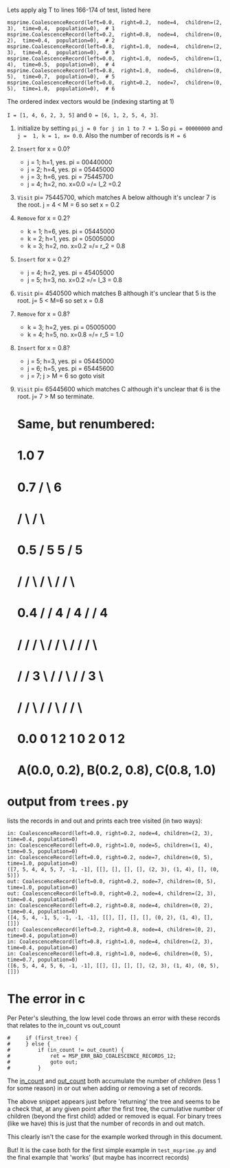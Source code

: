 Lets apply alg T to lines 166-174 of test, listed here


    msprime.CoalescenceRecord(left=0.0,  right=0.2,  node=4,  children=(2,  3),  time=0.4,  population=0),  # 1
    msprime.CoalescenceRecord(left=0.2,  right=0.8,  node=4,  children=(0,  2),  time=0.4,  population=0),  # 2
    msprime.CoalescenceRecord(left=0.8,  right=1.0,  node=4,  children=(2,  3),  time=0.4,  population=0),  # 3
    msprime.CoalescenceRecord(left=0.0,  right=1.0,  node=5,  children=(1,  4),  time=0.5,  population=0),  # 4
    msprime.CoalescenceRecord(left=0.8,  right=1.0,  node=6,  children=(0,  5),  time=0.7,  population=0),  # 5
    msprime.CoalescenceRecord(left=0.0,  right=0.2,  node=7,  children=(0,  5),  time=1.0,  population=0),  # 6

The ordered index vectors would be (indexing starting at 1)

`I = [1, 4, 6, 2, 3, 5]` and `O = [6, 1, 2, 5, 4, 3]`.

1.  initialize by setting `pi_j = 0 for j in 1 to 7 + 1`. So `pi = 00000000` and `j =  1, k = 1, x= 0.0`. Also the number of records is `M = 6`
2. `Insert` for x = 0.0?
    -   j = 1; h=1, yes. pi =  00440000
    -   j = 2; h=4, yes. pi =  05445000
    -   j = 3; h=6, yes. pi =  75445700
    -   j = 4; h=2, no. x=0.0 =/= l_2 =0.2
3. `Visit` pi= 75445700, which matches A below although it's unclear 7 is the root. j = 4 < M = 6 so set x = 0.2
4. `Remove` for x = 0.2?
    -   k = 1; h=6, yes. pi = 05445000
    -   k = 2; h=1, yes. pi = 05005000
    -   k = 3; h=2, no. x=0.2 =/= r_2 = 0.8
5. `Insert` for x = 0.2?
    -   j = 4; h=2, yes. pi = 45405000
    -   j = 5; h=3, no. x=0.2 =/= l_3 = 0.8
6. `Visit` pi= 4540500 which matches B although it's unclear that 5 is the root. j= 5 < M=6 so set x = 0.8
7. `Remove` for x = 0.8?
    -   k = 3; h=2, yes. pi = 05005000
    -   k = 4; h=5, no. x=0.8 =/= r_5 = 1.0
8. `Insert` for x = 0.8?
    -   j = 5; h=3, yes. pi = 05445000
    -   j = 6; h=5, yes. pi = 65445600
    -   j = 7; j > M = 6 so goto visit
9. `Visit` pi= 65445600 which matches C although it's unclear that 6 is the root. j= 7 > M so terminate.

    # Same, but renumbered:
    #
    # 1.0             7
    # 0.7            / \                                                                     6
    #               /   \                                                                   / \
    # 0.5          /     5                           5                                     /   5
    #             /     / \                         / \                                   /   / \
    # 0.4        /     /   4                       /   4                                 /   /   4
    #           /     /   / \                     /   / \                               /   /   / \
    #          /     /   3   \                   /   /   \                             /   /   3   \
    #         /     /         \                 /   /     \                           /   /         \
    # 0.0    0     1           2               1   0       2                         0   1           2
    #
    #          A(0.0, 0.2),                   B(0.2, 0.8),                             C(0.8, 1.0)


# output from `trees.py`

lists the records in and out and prints each tree visited (in two ways):

    in: CoalescenceRecord(left=0.0, right=0.2, node=4, children=(2, 3), time=0.4, population=0)
    in: CoalescenceRecord(left=0.0, right=1.0, node=5, children=(1, 4), time=0.5, population=0)
    in: CoalescenceRecord(left=0.0, right=0.2, node=7, children=(0, 5), time=1.0, population=0)
    ([7, 5, 4, 4, 5, 7, -1, -1], [[], [], [], [], (2, 3), (1, 4), [], (0, 5)])
    out: CoalescenceRecord(left=0.0, right=0.2, node=7, children=(0, 5), time=1.0, population=0)
    out: CoalescenceRecord(left=0.0, right=0.2, node=4, children=(2, 3), time=0.4, population=0)
    in: CoalescenceRecord(left=0.2, right=0.8, node=4, children=(0, 2), time=0.4, population=0)
    ([4, 5, 4, -1, 5, -1, -1, -1], [[], [], [], [], (0, 2), (1, 4), [], []])
    out: CoalescenceRecord(left=0.2, right=0.8, node=4, children=(0, 2), time=0.4, population=0)
    in: CoalescenceRecord(left=0.8, right=1.0, node=4, children=(2, 3), time=0.4, population=0)
    in: CoalescenceRecord(left=0.8, right=1.0, node=6, children=(0, 5), time=0.7, population=0)
    ([6, 5, 4, 4, 5, 6, -1, -1], [[], [], [], [], (2, 3), (1, 4), (0, 5), []])

# The error in c

Per Peter's sleuthing, the low level code throws an error with these records
that relates to the in_count vs out_count

    #     if (first_tree) {
    #     } else {
    #         if (in_count != out_count) {
    #             ret = MSP_ERR_BAD_COALESCENCE_RECORDS_12;
    #             goto out;
    #         }

The [in_count](https://github.com/ashander/msprime/blob/acd9e3aad2fc828115dd2e6ba5a28b0b097abad5/lib/tree_sequence.c#L2183) and
[out_count](https://github.com/ashander/msprime/blob/acd9e3aad2fc828115dd2e6ba5a28b0b097abad5/lib/tree_sequence.c#L2158) 
both accumulate the number of _children_ (less 1 for some reason) in or out when adding or removing a set of records. 

The above snippet appears just before 'returning' the tree and seems to be
a check that, at any given point after the first tree, the cumulative number of
children (beyond the first child) added or removed is
equal.
For binary trees (like we have) this is just that the number of records in and
out match.

This clearly isn't the case for the example worked through in this document.

But! It is the case both for the first simple example in `test_msprime.py` and
the final example that 'works' (but maybe has incorrect records)
